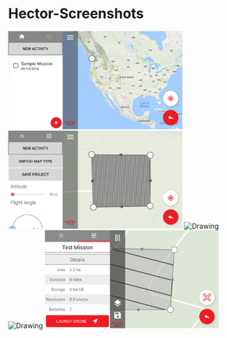 # Hector-Screenshots


<img src="/Screenshots/screenshot1.png" alt="Drawing" height= "200"/>
<img src="/Screenshots/screenshot2.png" alt="Drawing" height= "200"/>
<img src="/Screenshots/screenshot3.png" alt="Drawing" height= "200"/>
<img src="/Screenshots/screenshot4.png" alt="Drawing" height= "200"/>
<img src="/Screenshots/screenshot5.png" alt="Drawing" height= "200"/>
